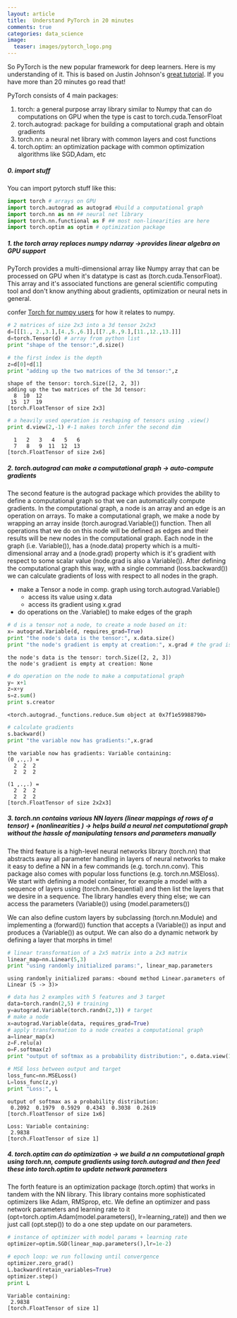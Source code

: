 ```yaml
---
layout: article
title:  Understand PyTorch in 20 minutes
comments: true
categories: data_science
image:
  teaser: images/pytorch_logo.png
---
```


So PyTorch is the new popular framework for deep learners. Here is my understanding of it. This is based on Justin Johnson's [great tutorial](https://github.com/jcjohnson/pytorch-examples). If you have more than 20 minutes go read that!

PyTorch consists of 4 main packages:
1. torch: a general purpose array library similar to Numpy that can do computations on GPU when the type is cast to torch.cuda.TensorFloat
2. torch.autograd: package for building a computational graph and obtain gradients 
3. torch.nn: a neural net library with common layers and cost functions
4. torch.optim: an optimization package with common optimization algorithms like SGD,Adam, etc


##### 0. import stuff
You can import pytorch stuff like this:

```python
import torch # arrays on GPU
import torch.autograd as autograd #build a computational graph
import torch.nn as nn ## neural net library
import torch.nn.functional as F ## most non-linearities are here
import torch.optim as optim # optimization package

```


##### 1.  the torch array replaces numpy ndarray ->provides linear algebra on GPU support

PyTorch provides a multi-dimensional array like Numpy array that can be processed on GPU when it's datatype is cast as (torch.cuda.TensorFloat). This array and it's associated functions are general scientific computing tool and don't know anything about gradients, optimization or neural nets in general. 


confer [Torch for numpy users](https://github.com/torch/torch7/wiki/Torch-for-Numpy-users) for how it relates to numpy.


```python
# 2 matrices of size 2x3 into a 3d tensor 2x2x3
d=[[[1., 2.,3.],[4.,5.,6.]],[[7.,8.,9.],[11.,12.,13.]]]
d=torch.Tensor(d) # array from python list
print "shape of the tensor:",d.size()

# the first index is the depth
z=d[0]+d[1]
print "adding up the two matrices of the 3d tensor:",z
```

    shape of the tensor: torch.Size([2, 2, 3])
    adding up the two matrices of the 3d tensor: 
      8  10  12
     15  17  19
    [torch.FloatTensor of size 2x3]
    



```python
# a heavily used operation is reshaping of tensors using .view()
print d.view(2,-1) #-1 makes torch infer the second dim
```

    
      1   2   3   4   5   6
      7   8   9  11  12  13
    [torch.FloatTensor of size 2x6]
    


##### 2. torch.autograd can make a computational graph -> auto-compute gradients
The second feature is the autograd package which provides the ability to define a computational graph so that we can automatically compute gradients. In the computational graph, a node is an array and an edge is an operation on arrays. To make a computational graph, we make a node by wrapping an array inside (torch.aurograd.Variable()) function. Then all operations that we do on this node will be defined as edges and their results will be new nodes in the computational graph. Each node in the graph (i.e. Variable()), has a (node.data) property which is a multi-dimensional array and a (node.grad) property which is it's gradient with respect to some scalar value (node.grad is also a Variable()). After defining the computational graph this way, with a single command (loss.backward()) we can calculate gradients of loss with respect to all nodes in the graph. 


- make a Tensor a node in comp. graph using torch.autograd.Variable()
    + access its value using x.data
    + access its gradient using x.grad
- do operations on the .Variable() to make edges of the graph


```python
# d is a tensor not a node, to create a node based on it:
x= autograd.Variable(d, requires_grad=True)
print "the node's data is the tensor:", x.data.size()
print "the node's gradient is empty at creation:", x.grad # the grad is empty right now
```

    the node's data is the tensor: torch.Size([2, 2, 3])
    the node's gradient is empty at creation: None



```python
# do operation on the node to make a computational graph
y= x+1
z=x+y
s=z.sum()
print s.creator
```

    <torch.autograd._functions.reduce.Sum object at 0x7f1e59988790>



```python
# calculate gradients
s.backward()
print "the variable now has gradients:",x.grad
```

    the variable now has gradients: Variable containing:
    (0 ,.,.) = 
      2  2  2
      2  2  2
    
    (1 ,.,.) = 
      2  2  2
      2  2  2
    [torch.FloatTensor of size 2x2x3]
    


##### 3. torch.nn contains various NN layers (linear mappings of rows of a tensor) + (nonlinearities ) -> helps build a neural net computational graph without the hassle of manipulating tensors and parameters manually

The third feature is a high-level neural networks library (torch.nn) that abstracts away all parameter handling in layers of neural networks to make it easy to define a NN in a few commands (e.g. torch.nn.conv). This package also comes with popular loss functions (e.g. torch.nn.MSEloss). We start with defining a model container, for example a model with a sequence of layers using (torch.nn.Sequential) and then list the layers that we desire in a sequence. The library handles every thing else; we can access the parameters (Variable()) using (model.parameters()) 

We can also define custom layers by subclassing (torch.nn.Module) and implementing a (forward()) function that accepts a (Variable()) as input and produces a (Variable()) as output. We can also do a dynamic network by defining a layer that morphs in time!



```python
# linear transformation of a 2x5 matrix into a 2x3 matrix
linear_map=nn.Linear(5,3)
print "using randomly initialized params:", linear_map.parameters
```

    using randomly initialized params: <bound method Linear.parameters of Linear (5 -> 3)>



```python
# data has 2 examples with 5 features and 3 target
data=torch.randn(2,5) # training
y=autograd.Variable(torch.randn(2,3)) # target
# make a node
x=autograd.Variable(data, requires_grad=True)
# apply transformation to a node creates a computational graph
a=linear_map(x)
z=F.relu(a)
o=F.softmax(z)
print "output of softmax as a probability distribution:", o.data.view(1,-1)

# MSE loss between output and target
loss_func=nn.MSELoss()
L=loss_func(z,y)
print "Loss:", L
```

    output of softmax as a probability distribution: 
     0.2092  0.1979  0.5929  0.4343  0.3038  0.2619
    [torch.FloatTensor of size 1x6]
    
    Loss: Variable containing:
     2.9838
    [torch.FloatTensor of size 1]
    


##### 4. torch.optim can do optimization -> we build a nn computational graph using torch.nn, compute gradients using torch.autograd and then feed these into torch.optim to update network parameters

The forth feature is an optimization package (torch.optim) that works in tandem with the NN library. This library contains more sophisticated optimizers like Adam, RMSprop, etc. We define an optimizer and pass network parameters and learning rate to it (opt=torch.optim.Adam(model.parameters(), lr=learning_rate)) and then we just call (opt.step()) to do a one step update on our parameters. 


```python
# instance of optimizer with model params + learning rate
optimizer=optim.SGD(linear_map.parameters(),lr=1e-2)

# epoch loop: we run following until convergence
optimizer.zero_grad()
L.backward(retain_variables=True)
optimizer.step()
print L
```

    Variable containing:
     2.9838
    [torch.FloatTensor of size 1]
    

